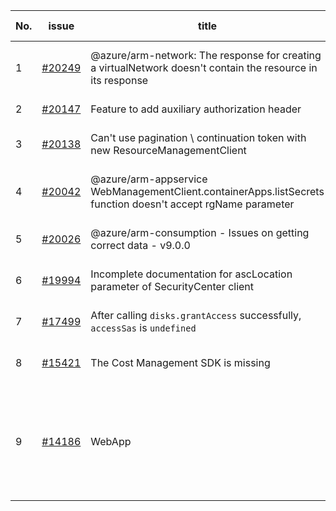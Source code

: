 | No. | issue | title | labels | assignees | bot advice | created date |
| ------ | ------ | ------ | ------ | ------ | ------ | :-----: |
|1|[#20249](https://github.com/Azure/azure-sdk-for-js/issues/20249)|@azure/arm-network: The response for creating a virtualNetwork doesn't contain the resource in its response|question, customer-reported, Mgmt, Service Attention, Network, needs-team-attention|qiaozha||2022-02-08|
|2|[#20147](https://github.com/Azure/azure-sdk-for-js/issues/20147)|Feature to add auxiliary authorization header|Mgmt, needs-team-attention|dw511214992|new comment|2022-01-31|
|3|[#20138](https://github.com/Azure/azure-sdk-for-js/issues/20138)|Can't use pagination \ continuation token with new ResourceManagementClient|question, customer-reported, Mgmt, needs-author-feedback, no-recent-activity|dw511214992||2022-01-30|
|4|[#20042](https://github.com/Azure/azure-sdk-for-js/issues/20042)|@azure/arm-appservice WebManagementClient.containerApps.listSecrets function doesn't accept rgName parameter|question, customer-reported, Mgmt, App Services, Service Attention, needs-team-attention|qiaozha||2022-01-25|
|5|[#20026](https://github.com/Azure/azure-sdk-for-js/issues/20026)|@azure/arm-consumption - Issues on getting correct data - v9.0.0|question, customer-reported, Mgmt, Consumption - UsageDetailsAndExport|qiaozha||2022-01-24|
|6|[#19994](https://github.com/Azure/azure-sdk-for-js/issues/19994)|Incomplete documentation for ascLocation parameter of SecurityCenter client|question, customer-reported, Mgmt, Security, needs-team-attention|qiaozha||2022-01-21|
|7|[#17499](https://github.com/Azure/azure-sdk-for-js/issues/17499)|After calling `disks.grantAccess` successfully, `accessSas` is `undefined`|question, customer-reported, Mgmt, Compute, needs-author-feedback|qiaozha||2021-09-07|
|8|[#15421](https://github.com/Azure/azure-sdk-for-js/issues/15421)|The Cost Management SDK is missing|question, customer-reported, Mgmt, Service Attention, needs-team-attention|dw511214992|new comment|2021-05-26|
|9|[#14186](https://github.com/Azure/azure-sdk-for-js/issues/14186)|WebApp | Service Principal cannot createOrUpdateSourceControl|question, customer-reported, Mgmt, App Services, Service Attention, needs-team-attention|lirenhe||2021-03-08|

